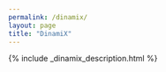 ```yaml
---
permalink: /dinamix/
layout: page
title: "DinamiX"
---
```


{% include _dinamix_description.html %}
